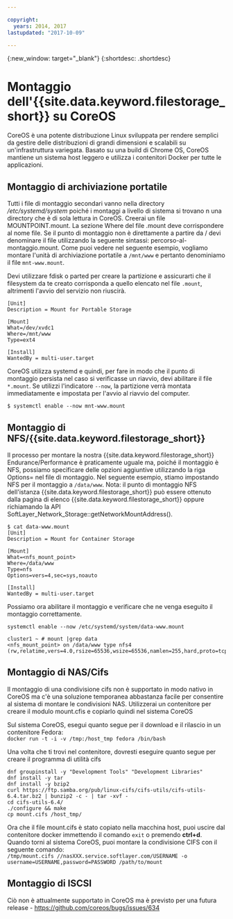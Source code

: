 ```yaml
---

copyright:
  years: 2014, 2017
lastupdated: "2017-10-09"

---
```

{:new_window: target="_blank"}
{:shortdesc: .shortdesc}

# Montaggio dell'{{site.data.keyword.filestorage_short}} su CoreOS

CoreOS è una potente distribuzione Linux sviluppata per rendere semplici da gestire delle distribuzioni di grandi dimensioni e scalabili su un'infrastruttura variegata. Basato su una build di Chrome OS, CoreOS mantiene un sistema host leggero e utilizza i contenitori Docker per tutte le applicazioni.

## Montaggio di archiviazione portatile

Tutti i file di montaggio secondari vanno nella directory */etc/systemd/system* poiché i montaggi a livello di sistema si trovano n una directory che è di sola lettura in CoreOS. Creerai un file MOUNTPOINT.mount. La sezione Where del file .mount deve corrispondere al nome file. Se il punto di montaggio non è direttamente a partire da / devi denominare il file utilizzando la seguente sintassi: percorso-al-montaggio.mount. Come puoi vedere nel seguente esempio, vogliamo montare l'unità di archiviazione portatile a `/mnt/www` e pertanto denominiamo il file `mnt-www.mount`.

Devi utilizzare fdisk o parted per creare la partizione e assicurarti che il filesystem da te creato corrisponda a quello elencato nel file `.mount`, altrimenti l'avvio del servizio non riuscirà.


```
[Unit]
Description = Mount for Portable Storage

[Mount]
What=/dev/xvdc1
Where=/mnt/www
Type=ext4

[Install]
WantedBy = multi-user.target
```

CoreOS utilizza systemd e quindi, per fare in modo che il punto di montaggio persista nel caso si verificasse un riavvio, devi abilitare il file `*.mount`. Se utilizzi l'indicatore `--now`, la partizione verrà montata immediatamente e impostata per l'avvio al riavvio del computer.

`$ systemctl enable --now mnt-www.mount`

## Montaggio di NFS/{{site.data.keyword.filestorage_short}}

Il processo per montare la nostra {{site.data.keyword.filestorage_short}} Endurance/Performance è praticamente uguale ma, poiché il montaggio è NFS, possiamo specificare delle opzioni aggiuntive utilizzando la riga Options= nel file di montaggio. Nel seguente esempio, stiamo impostando NFS per il montaggio a `/data/www`. Nota: il punto di montaggio NFS dell'istanza {{site.data.keyword.filestorage_short}} può essere ottenuto dalla pagina di elenco {{site.data.keyword.filestorage_short}} oppure richiamando la API SoftLayer_Network_Storage::getNetworkMountAddress().

```
$ cat data-www.mount
[Unit]
Description = Mount for Container Storage

[Mount]
What=<nfs_mount_point>
Where=/data/www
Type=nfs
Options=vers=4,sec=sys,noauto

[Install]
WantedBy = multi-user.target
```

Possiamo ora abilitare il montaggio e verificare che ne venga eseguito il montaggio correttamente.

```
systemctl enable --now /etc/systemd/system/data-www.mount

cluster1 ~ # mount |grep data
<nfs_mount_point> on /data/www type nfs4 (rw,relatime,vers=4.0,rsize=65536,wsize=65536,namlen=255,hard,proto=tcp,port=0,timeo=600,retrans=2,sec=sys,clientaddr=10.81.x.x,local_lock=none,addr=10.1.x.x)
```
 
## Montaggio di NAS/Cifs

Il montaggio di una condivisione cifs non è supportato in modo nativo in CoreOS ma c'è una soluzione temporanea abbastanza facile per consentire al sistema di montare le condivisioni NAS. Utilizzerai un contenitore per creare il modulo mount.cfis e copiarlo quindi nel sistema CoreOS
 
Sul sistema CoreOS, esegui quanto segue per il download e il rilascio in un contenitore Fedora: <br/>
`docker run -t -i -v /tmp:/host_tmp fedora /bin/bash`
 
Una volta che ti trovi nel contenitore, dovresti eseguire quanto segue per creare il programma di utilità cifs
```
dnf groupinstall -y "Development Tools" "Development Libraries"
dnf install -y tar
dnf install -y bzip2
curl https://ftp.samba.org/pub/linux-cifs/cifs-utils/cifs-utils-6.4.tar.bz2 | bunzip2 -c - | tar -xvf -
cd cifs-utils-6.4/
./configure && make
cp mount.cifs /host_tmp/
```
 
Ora che il file mount.cifs è stato copiato nella macchina host, puoi uscire dal contenitore docker immettendo il comando `exit` o premendo **ctrl+d**. Quando torni al sistema CoreOS, puoi montare la condivisione CIFS con il seguente comando: <br/>
`/tmp/mount.cifs //nasXXX.service.softlayer.com/USERNAME -o username=USERNAME,password=PASSWORD /path/to/mount`
 
## Montaggio di ISCSI

Ciò non è attualmente supportato in CoreOS ma è previsto per una futura release - https://github.com/coreos/bugs/issues/634
